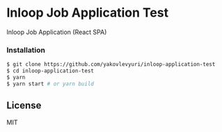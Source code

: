 # Inloop Job Application Test
Inloop Job Application (React SPA)

### Installation

```sh
$ git clone https://github.com/yakovlevyuri/inloop-application-test
$ cd inloop-application-test
$ yarn
$ yarn start # or yarn build
```

License
----

MIT
